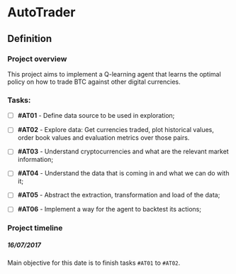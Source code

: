 # AutoTrader

## Definition

### Project overview

This project aims to implement a Q-learning agent that learns the optimal policy on how to trade BTC against other digital currencies.

### Tasks:

- [ ] __#AT01__ - Define data source to be used in exploration;
- [ ] __#AT02__ -  Explore data: Get currencies traded, plot historical values, order book values and evaluation metrics over those pairs.
- [ ] __#AT03__ - Understand cryptocurrencies and what are the relevant market information;
- [ ] __#AT04__ - Understand the data that is coming in and what we can do with it;
- [ ] __#AT05__ - Abstract the extraction, transformation and load of the data;
- [ ] __#AT06__ - Implement a way for the agent to backtest its actions;


### Project timeline

##### 16/07/2017
Main objective for this date is to finish tasks `#AT01` to `#AT02`.
